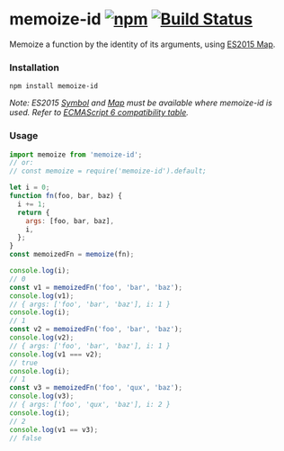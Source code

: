# memoize-id [![npm][npm-badge]][npm] [![Build Status][travis-badge]][travis]
Memoize a function by the identity of its arguments, using [ES2015 Map][Map].

### Installation
```shell
npm install memoize-id
```

_Note: ES2015 [Symbol][] and [Map][] must be available where memoize-id is used. Refer to [ECMAScript 6 compatibility table](https://kangax.github.io/compat-table/es6/)._

### Usage
```js
import memoize from 'memoize-id';
// or:
// const memoize = require('memoize-id').default;

let i = 0;
function fn(foo, bar, baz) {
  i += 1;
  return {
    args: [foo, bar, baz],
    i,
  };
}
const memoizedFn = memoize(fn);

console.log(i);
// 0
const v1 = memoizedFn('foo', 'bar', 'baz');
console.log(v1);
// { args: ['foo', 'bar', 'baz'], i: 1 }
console.log(i);
// 1
const v2 = memoizedFn('foo', 'bar', 'baz');
console.log(v2);
// { args: ['foo', 'bar', 'baz'], i: 1 }
console.log(v1 === v2);
// true
console.log(i);
// 1
const v3 = memoizedFn('foo', 'qux', 'baz');
console.log(v3);
// { args: ['foo', 'qux', 'baz'], i: 2 }
console.log(i);
// 2
console.log(v1 == v3);
// false
```

[Map]: https://developer.mozilla.org/en-US/docs/Web/JavaScript/Reference/Global_Objects/Map
[Symbol]: https://developer.mozilla.org/en/docs/Web/JavaScript/Reference/Global_Objects/Symbol
[npm]: https://www.npmjs.com/package/memoize-id
[npm-badge]: https://img.shields.io/npm/v/memoize-id.svg
[travis]: https://travis-ci.org/elliottsj/memoize-id
[travis-badge]: https://travis-ci.org/elliottsj/memoize-id.svg?branch=master
